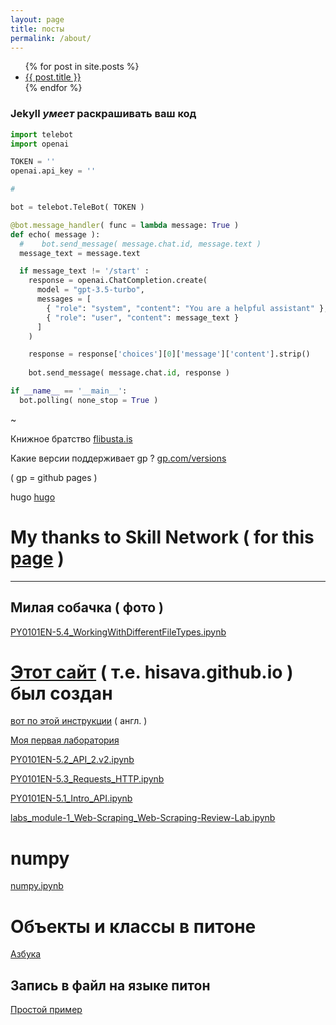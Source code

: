 ```yaml
---
layout: page
title: посты
permalink: /about/
---
```


<ul>
  {% for post in site.posts %}
    <li>
      <a href="{{ post.url }}">{{ post.title }}</a>
    </li>
  {% endfor %}
</ul>

### Jekyll *умеет* раскрашивать ваш код 

```python
import telebot
import openai

TOKEN = ''  
openai.api_key = ''

#

bot = telebot.TeleBot( TOKEN )

@bot.message_handler( func = lambda message: True )
def echo( message ):
  #    bot.send_message( message.chat.id, message.text )
  message_text = message.text

  if message_text != '/start' :
    response = openai.ChatCompletion.create(
      model = "gpt-3.5-turbo",
      messages = [
        { "role": "system", "content": "You are a helpful assistant" },
        { "role": "user", "content": message_text }
      ]
    )

    response = response['choices'][0]['message']['content'].strip()
       
    bot.send_message( message.chat.id, response )

if __name__ == '__main__':
  bot.polling( none_stop = True )

```
~

Книжное братство [flibusta.is](https://flibusta.is)

Какие версии поддерживает gp ? [gp.com/versions](https://pages.github.com/versions)

( gp = github pages )

hugo [hugo](https://hisava.github.io/hugo)

# My thanks to Skill Network ( for this [page](https://veretennikovalexey.github.io/ll) )

---------------

## Милая собачка ( фото )


[PY0101EN-5.4_WorkingWithDifferentFileTypes.ipynb][FileTypes]

[FileTypes]: https://github.com/hisava/hisava.github.io/blob/main/PY0101EN-5.4_WorkingWithDifferentFileTypes.ipynb


# [Этот сайт][hisava.github.io] ( т.е. hisava.github.io ) был создан

[вот по этой инструкции][bill-gist] ( англ. )

[hisava.github.io]: https://hisava.github.io 'hisava.github.io'

[bill-gist]:   https://gist.github.com/BillRaymond/db761d6b53dc4a237b095819d33c7332

[Моя первая лаборатория][try]

[try]: https://github.com/hisava/hisava.github.io/blob/main/try.ipynb

[PY0101EN-5.2_API_2.v2.ipynb][5.2]

[5.2]: https://github.com/hisava/hisava.github.io/blob/main/PY0101EN-5.2_API_2.v2.ipynb

[PY0101EN-5.3_Requests_HTTP.ipynb][HTTP]

[HTTP]: https://github.com/hisava/hisava.github.io/blob/main/PY0101EN-5.3_Requests_HTTP.ipynb

[PY0101EN-5.1_Intro_API.ipynb][api]

[api]: https://github.com/hisava/hisava.github.io/blob/main/PY0101EN-5.1_Intro_API.ipynb

[labs_module-1_Web-Scraping_Web-Scraping-Review-Lab.ipynb][Web-Scraping]

[Web-Scraping]: https://github.com/hisava/hisava.github.io/blob/main/labs_module-1_Web-Scraping_Web-Scraping-Review-Lab.ipynb

# numpy

[numpy.ipynb][numpy.ipynb]

[numpy.ipynb]: https://github.com/hisava/hisava.github.io/blob/main/numpy.ipynb

# Объекты и классы в питоне

[Азбука][objects-and-classes] 

[objects-and-classes]: https://github.com/hisava/hisava.github.io/blob/main/objects-and-classes.ipynb

## Запись в файл на языке питон

[Простой пример][writefile]

[writefile]: https://github.com/hisava/hisava.github.io/blob/main/writefile.ipynb

